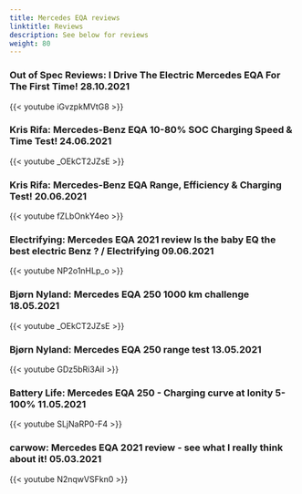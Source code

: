```yaml
---
title: Mercedes EQA reviews
linktitle: Reviews
description: See below for reviews
weight: 80
---
```

### Out of Spec Reviews: I Drive The Electric Mercedes EQA For The First Time! 28.10.2021

{{< youtube iGvzpkMVtG8 >}}
### Kris Rifa: Mercedes-Benz EQA 10-80% SOC Charging Speed & Time Test! 24.06.2021

{{< youtube _OEkCT2JZsE >}}
### Kris Rifa: Mercedes-Benz EQA Range, Efficiency & Charging Test! 20.06.2021

{{< youtube fZLbOnkY4eo >}}
### Electrifying: Mercedes EQA 2021 review Is the baby EQ the best electric Benz ? / Electrifying 09.06.2021

{{< youtube NP2o1nHLp_o >}}
### Bjørn Nyland: Mercedes EQA 250 1000 km challenge 18.05.2021

{{< youtube _OEkCT2JZsE >}}
### Bjørn Nyland: Mercedes EQA 250 range test 13.05.2021

{{< youtube GDz5bRi3AiI >}}
### Battery Life: Mercedes EQA 250 - Charging curve at Ionity 5-100% 11.05.2021

{{< youtube SLjNaRP0-F4 >}}
### carwow: Mercedes EQA 2021 review - see what I really think about it! 05.03.2021

{{< youtube N2nqwVSFkn0 >}}
